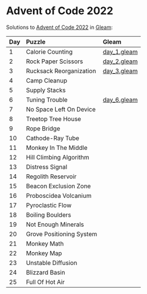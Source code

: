 # Advent of Code 2022

Solutions to [Advent of Code 2022](https://adventofcode.com/2022/) in [Gleam](https://gleam.run/):

| Day  | Puzzle                   | Gleam                      |
| :--- | :----------------------- | :------------------------- |
| 1    | Calorie Counting         | [day_1.gleam](day_1.gleam) |
| 2    | Rock Paper Scissors      | [day_2.gleam](day_2.gleam) |
| 3    | Rucksack Reorganization  | [day_3.gleam](day_3.gleam) |
| 4    | Camp Cleanup             |                            |
| 5    | Supply Stacks            |                            |
| 6    | Tuning Trouble           | [day_6.gleam](day_6.gleam) |
| 7    | No Space Left On Device  |                            |
| 8    | Treetop Tree House       |                            |
| 9    | Rope Bridge              |                            |
| 10   | Cathode-Ray Tube         |                            |
| 11   | Monkey In The Middle     |                            |
| 12   | Hill Climbing Algorithm  |                            |
| 13   | Distress Signal          |                            |
| 14   | Regolith Reservoir       |                            |
| 15   | Beacon Exclusion Zone    |                            |
| 16   | Proboscidea Volcanium    |                            |
| 17   | Pyroclastic Flow         |                            |
| 18   | Boiling Boulders         |                            |
| 19   | Not Enough Minerals      |                            |
| 20   | Grove Positioning System |                            |
| 21   | Monkey Math              |                            |
| 22   | Monkey Map               |                            |
| 23   | Unstable Diffusion       |                            |
| 24   | Blizzard Basin           |                            |
| 25   | Full Of Hot Air          |                            |
